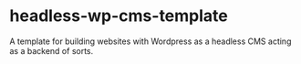# headless-wp-cms-template
A template for building websites with Wordpress as a headless CMS acting as a backend of sorts.
